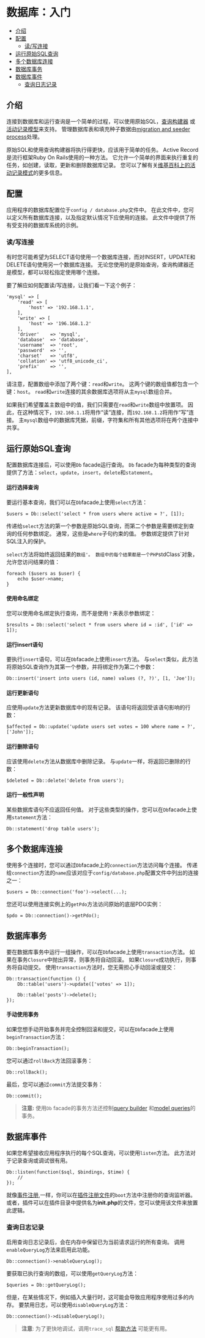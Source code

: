 # 数据库：入门

- [介绍](#introduction)
- [配置](#configuration)
    - [读/写连接](#read-write-connections)
- [运行原始SQL查询](#running-queries)
- [多个数据库连接](#accessing-connections)
- [数据库事务](#database-transactions)
- [数据库事件](#database-events)
    - [查询日志记录](#query-logging)


<a name="introduction"></a>
## 介绍

连接到数据库和运行查询是一个简单的过程，可以使用原始SQL，[查询构建器](../database/query) 或[活动记录模型](../database/model)来支持。 管理数据库表和填充种子数据由[migration and seeder process](../database/structure)处理。

原始SQL和使用查询构建器将执行得更快，应该用于简单的任务。 Active Record是流行框架Ruby On Rails使用的一种方法。 它允许一个简单的界面来执行重复的任务，如创建，读取，更新和删除数据库记录。 您可以了解有关[维基百科上的活动记录模式](http://en.wikipedia.org/wiki/Active_record_pattern)的更多信息。

<a name="configuration"></a>
## 配置

应用程序的数据库配置位于`config / database.php`文件中。 在此文件中，您可以定义所有数据库连接，以及指定默认情况下应使用的连接。 此文件中提供了所有受支持的数据库系统的示例。

<a name="read-write-connections"></a>
### 读/写连接

有时您可能希望为SELECT语句使用一个数据库连接，而对INSERT，UPDATE和DELETE语句使用另一个数据库连接。 无论您使用的是原始查询，查询构建器还是模型，都可以轻松指定使用哪个连接。

要了解应如何配置读/写连接，让我们看一下这个例子：

    'mysql' => [
        'read' => [
            'host' => '192.168.1.1',
        ],
        'write' => [
            'host' => '196.168.1.2'
        ],
        'driver'    => 'mysql',
        'database'  => 'database',
        'username'  => 'root',
        'password'  => '',
        'charset'   => 'utf8',
        'collation' => 'utf8_unicode_ci',
        'prefix'    => '',
    ],

请注意，配置数组中添加了两个键：`read`和`write`。 这两个键的数组值都包含一个键：`host`。 `read`和`write`连接的其余数据库选项将从主`mysql`数组合并。

如果我们希望覆盖主数组中的值，我们只需要在`read`和`write`数组中放置项。 因此，在这种情况下，`192.168.1.1`将用作“读”连接，而`192.168.1.2`将用作“写”连接。 主`mysql`数组中的数据库凭据，前缀，字符集和所有其他选项将在两个连接中共享。

<a name="running-queries"></a>
## 运行原始SQL查询

配置数据库连接后，可以使用`Db` facade运行查询。 `Db` facade为每种类型的查询提供了方法：`select`，`update`，`insert`，`delete`和`statement`。

#### 运行选择查询

要运行基本查询，我们可以在`Db`facade上使用`select`方法：

    $users = Db::select('select * from users where active = ?', [1]);

传递给`select`方法的第一个参数是原始SQL查询，而第二个参数是需要绑定到查询的任何参数绑定。 通常，这些是`where`子句约束的值。 参数绑定提供了针对SQL注入的保护。

`select`方法将始终返回结果的`数组'。 数组中的每个结果都是一个PHP`stdClass`对象，允许您访问结果的值：

    foreach ($users as $user) {
        echo $user->name;
    }

#### 使用命名绑定

您可以使用命名绑定执行查询，而不是使用`？`来表示参数绑定：

    $results = Db::select('select * from users where id = :id', ['id' => 1]);

#### 运行insert语句

要执行`insert`语句，可以在`Db`facade上使用`insert`方法。 与`select`类似，此方法将原始SQL查询作为其第一个参数，并将绑定作为第二个参数：

    Db::insert('insert into users (id, name) values (?, ?)', [1, 'Joe']);

#### 运行更新语句

应使用`update`方法更新数据库中的现有记录。 该语句将返回受该语句影响的行数：

    $affected = Db::update('update users set votes = 100 where name = ?', ['John']);

#### 运行删除语句

应该使用`delete`方法从数据库中删除记录。 与`update`一样，将返回已删除的行数：

    $deleted = Db::delete('delete from users');

#### 运行一般性声明

某些数据库语句不应返回任何值。 对于这些类型的操作，您可以在`Db`facade上使用`statement`方法：

    Db::statement('drop table users');

<a name="accessing-connections"></a>
## 多个数据库连接

使用多个连接时，您可以通过`Db`facade上的`connection`方法访问每个连接。 传递给`connection`方法的`name`应该对应于`config/database.php`配置文件中列出的连接之一：

    $users = Db::connection('foo')->select(...);

您还可以使用连接实例上的`getPdo`方法访问原始的底层PDO实例：

    $pdo = Db::connection()->getPdo();

<a name="database-transactions"></a>
## 数据库事务

要在数据库事务中运行一组操作，可以在`Db`facade上使用`transaction`方法。 如果在事务`Closure`中抛出异常，则事务将自动回滚。 如果`Closure`成功执行，则事务将自动提交。 使用`transaction`方法时，您无需担心手动回滚或提交：

    Db::transaction(function () {
        Db::table('users')->update(['votes' => 1]);

        Db::table('posts')->delete();
    });

#### 手动使用事务

如果您想手动开始事务并完全控制回滚和提交，可以在`Db`facade上使用`beginTransaction`方法：

    Db::beginTransaction();

您可以通过`rollBack`方法回滚事务：

    Db::rollBack();

最后，您可以通过`commit`方法提交事务：

    Db::commit();

> **注意:** 使用`Db` facade的事务方法还控制[query builder](../database/query) 和[model queries](../database/model)的事务。

<a name="database-events"></a>
## 数据库事件

如果您希望接收应用程序执行的每个SQL查询，可以使用`listen`方法。 此方法对于记录查询或调试很有用。

    Db::listen(function($sql, $bindings, $time) {
        //
    });

就像[事件注册](../services/events#event-registration),一样，你可以在[插件注册文件](../plugin/registration#registration-methods)的`boot`方法中注册你的查询监听器。 或者，插件可以在插件目录中提供名为**init.php**的文件，您可以使用该文件来放置此逻辑。

<a name="query-logging"></a>
### 查询日志记录

启用查询日志记录后，会在内存中保留已为当前请求运行的所有查询。 调用`enableQueryLog`方法来启用此功能。

    Db::connection()->enableQueryLog();

要获取已执行查询的数组，可以使用`getQueryLog`方法：

    $queries = Db::getQueryLog();

但是，在某些情况下，例如插入大量行时，这可能会导致应用程序使用过多的内存。 要禁用日志，可以使用`disableQueryLog`方法：

    Db::connection()->disableQueryLog();

> **注意**: 为了更快地调试，调用`trace_sql` [帮助方法](../services/error-log#helpers) 可能更有用。
